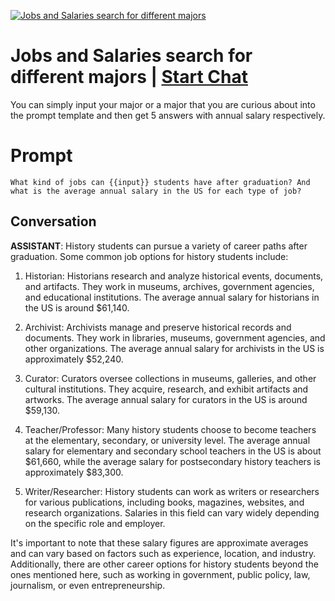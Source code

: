 
[![Jobs and Salaries search for different majors](https://flow-prompt-covers.s3.us-west-1.amazonaws.com/icon/minimalist/mini_8.png)](https://gptcall.net/chat.html?data=%7B%22contact%22%3A%7B%22id%22%3A%22BLmAFjboxYFp3pXVqahN7%22%2C%22flow%22%3Atrue%7D%7D)
# Jobs and Salaries search for different majors | [Start Chat](https://gptcall.net/chat.html?data=%7B%22contact%22%3A%7B%22id%22%3A%22BLmAFjboxYFp3pXVqahN7%22%2C%22flow%22%3Atrue%7D%7D)
You can simply input your major or a major that you are curious about into the prompt template and then get 5 answers with annual salary respectively.

# Prompt

```
What kind of jobs can {{input}} students have after graduation? And what is the average annual salary in the US for each type of job?
```

## Conversation

**ASSISTANT**: History students can pursue a variety of career paths after graduation. Some common job options for history students include:



1. Historian: Historians research and analyze historical events, documents, and artifacts. They work in museums, archives, government agencies, and educational institutions. The average annual salary for historians in the US is around $61,140.



2. Archivist: Archivists manage and preserve historical records and documents. They work in libraries, museums, government agencies, and other organizations. The average annual salary for archivists in the US is approximately $52,240.



3. Curator: Curators oversee collections in museums, galleries, and other cultural institutions. They acquire, research, and exhibit artifacts and artworks. The average annual salary for curators in the US is around $59,130.



4. Teacher/Professor: Many history students choose to become teachers at the elementary, secondary, or university level. The average annual salary for elementary and secondary school teachers in the US is about $61,660, while the average salary for postsecondary history teachers is approximately $83,300.



5. Writer/Researcher: History students can work as writers or researchers for various publications, including books, magazines, websites, and research organizations. Salaries in this field can vary widely depending on the specific role and employer.



It's important to note that these salary figures are approximate averages and can vary based on factors such as experience, location, and industry. Additionally, there are other career options for history students beyond the ones mentioned here, such as working in government, public policy, law, journalism, or even entrepreneurship.



